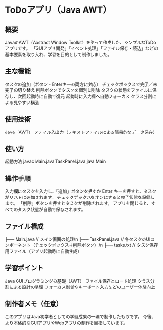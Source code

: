 # ToDoアプリ（Java AWT）
## 概要
JavaのAWT（Abstract Window Toolkit）を使って作成した、シンプルなToDoアプリです。
「GUIアプリ開発」「イベント処理」「ファイル保存・読込」などの基本要素を取り入れ、学習を目的として制作しました。

## 主な機能
タスクの追加（ボタン・Enterキーの両方に対応）
チェックボックスで完了／未完了の切り替え
削除ボタンでタスクを個別に削除
タスクの状態をファイルに保存し、次回起動時に自動で復元
起動時に入力欄へ自動フォーカス
クラス分割による見やすい構造

## 使用技術
Java（AWT）
ファイル入出力（テキストファイルによる簡易的なデータ保存）

## 使い方
起動方法
javac Main.java TaskPanel.java
java Main

## 操作手順
入力欄にタスクを入力し、「追加」ボタンを押すか Enter キーを押すと、タスクがリストに追加されます。
チェックボックスをオンにすると完了状態を記録します。
「削除」ボタンを押すとタスクが削除されます。
アプリを閉じると、すべてのタスク状態が自動で保存されます。

## ファイル構成
├── Main.java         // メイン画面の処理\n
├── TaskPanel.java    // 各タスクのUIコンポーネント（チェックボックス＋削除ボタン）/n
├── tasks.txt         // タスク保存用ファイル（アプリ起動時に自動生成）

## 学習ポイント
Java GUIプログラミングの基礎（AWT）
ファイル保存とロード処理
クラス分割による設計の整理
フォーカス制御やキーボード入力などのユーザー体験向上

## 制作者メモ（任意）
このアプリはJava初学者としての学習成果の一環で制作したものです。
今後、より本格的なGUIアプリやWebアプリの制作を目指しています。

